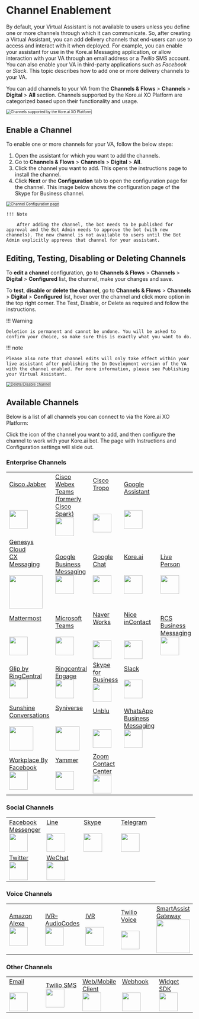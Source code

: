 # Channel Enablement

By default, your Virtual Assistant is not available to users unless you define one or more channels through which it can communicate. So, after creating a Virtual Assistant, you can add delivery channels that end-users can use to access and interact with it when deployed. For example, you can enable your assistant for use in the Kore.ai Messaging application, or allow interaction with your VA through an email address or a _Twilio_ SMS account. You can also enable your VA in third-party applications such as _Facebook_ or _Slack_. This topic describes how to add one or more delivery channels to your VA.

You can add channels to your VA from the **Channels & Flows** > **Channels** > **Digital** > **All** section. Channels supported by the Kore.ai XO Platform are categorized based upon their functionality and usage.

<img src="../images/channel-enablement-img1-channels-list.png" alt="Channels supported by the Kore.ai XO Platform" title="Channels supported by the Kore.ai XO Platform" style="border: 1px solid gray; zoom:70%;">

## Enable a Channel

To enable one or more channels for your VA, follow the below steps:

1. Open the assistant for which you want to add the channels.
2. Go to **Channels & Flows** > **Channels** > **Digital** > **All**.
3. Click the channel you want to add. This opens the instructions page to install the channel.
4. Click **Next** or the **Configuration** tab to open the configuration page for the channel. This image below shows the configuration page of the Skype for Business channel.  
<img src="../images/channel-enablement-img2-instructions.png" alt="Channel Configuration page" title="Channel Configuration page" style="border: 1px solid gray; zoom:70%;">

    !!! Note

        After adding the channel, the bot needs to be published for approval and the Bot Admin needs to approve the bot (with new channels). The new channel is not available to users until the Bot Admin explicitly approves that channel for your assistant.

## Editing, Testing,  Disabling or Deleting Channels

To **edit a channel** configuration, go to **Channels & Flows** > **Channels** > **Digital** > **Configured** list, the channel, make your changes and save.

To **test**, **disable or delete the channel**, go to **Channels & Flows** > **Channels** > **Digital** > **Configured** list, hover over the channel and click more option in the top right corner. The Test, Disable, or Delete as required and follow the instructions.


!!! Warning

    Deletion is permanent and cannot be undone. You will be asked to confirm your choice, so make sure this is exactly what you want to do.

!!! note

    Please also note that channel edits will only take effect within your live assistant after publishing the In Development version of the VA with the channel enabled. For more information, please see Publishing your Virtual Assistant.

<img src="../images/channel-enablement-img3-delete-disable-channel.png" alt="Delete/Disable channel" title="Delete/Disable channel" style="border: 1px solid gray; zoom:70%;">

## Available Channels

Below is a list of all channels you can connect to via the Kore.ai XO Platform:

Click the icon of the channel you want to add, and then configure the channel to work with your Kore.ai bot. The page with Instructions and Configuration settings will slide out.

### Enterprise Channels

<table style="table-layout: fixed; width: 100%;">
  
  <tr>
   <td style="width:25%;"><a href="../add-cisco-jabber-channel" target="_blank">Cisco Jabber</a>
   <br><br><br><br>
   <a href="../add-cisco-jabber-channel" target="_blank"><img src="../images/logo1-jabber.png" width="50"></a>
   </td>

   <td style="width:25%;"><a href="../add-cisco-channel" target="_blank">Cisco Webex<br>Teams<br>(formerly<br>Cisco Spark)</a>
   <br>
   <a href="../add-cisco-channel" target="_blank"><img src="../images/logo2-cisco-webex-teams.png" width="50"></a>
   </td>

   <td style="width:25%;"><a href="../add-cisco-tropo-channel" target="_blank">Cisco Tropo</a>
   <br><br><br><br>
   <a href="../add-cisco-tropo-channel" target="_blank"><img src="../images/logo3-tropo.png" width="50"></a>
   </td>

   <td style="width:25%;"><a href="../add-google-assistant-channel" target="_blank">Google<br>Assistant</a>
   <br><br><br>
   <a href="../add-google-assistant-channel" target="_blank"><img src="../images/logo4-google-assistant.png" width="50"></a>
   </td>
   <td>
   </td>
  </tr>

  <tr>
   <td><a href="../add-genesys-chat-channel" target="_blank">Genesys Cloud<br>CX Messaging</a>
   <br><br>
   <a href="../add-genesys-chat-channel" target="_blank"><img src="../images/logo5-genesys-chat-new-logo.png" width="90"></a>
   </td>

   <td><a href="../add-google-business-messaging-channel" target="_blank">Google Business<br>Messaging</a>
   <br>
   <a href="../add-google-business-messaging-channel" target="_blank"><img src="../images/logo6-gbm.png" width="50"></a>
   </td>

   <td><a href="../add-google-chat" target="_blank">Google<br>Chat</a>
   <br><br>  
   <a href="../add-google-chat" target="_blank"><img src="../images/logo7-google-chat.png" width="50"></a>
   </td>

   <td><a href="../add-kore-channel" target="_blank">Kore.ai</a>
   <br><br><br>  
   <a href="../add-kore-channel" target="_blank"><img src="../images/logo8-kore-ai.png" width="50"></a>
   </td>

   <td><a href="../add-live-person-channel" target="_blank">Live Person</a>
   <br><br>  
   <a href="../add-live-person-channel" target="_blank"><img src="../images/logo9-live-person.png" width="50"></a>
   </td>
  </tr>

  <tr>
   <td><a href="../add-mattermost-channel" target="_blank">Mattermost</a>
   <br><br><br>
   <a href="../add-mattermost-channel" target="_blank"><img src="../images/logo10-mattermost.png" width="50"></a>
   </td>

   <td><a href="../add-microsoft-teams-channel" target="_blank">Microsoft Teams</a>
   <br><br>
   <a href="../add-microsoft-teams-channel" target="_blank"><img src="../images/logo11-ms-teams.png" width="50"></a>
   </td>

   <td><a href="../add-naver-works-channel" target="_blank">Naver Works</a>
   <br><br><br>
   <a href="../add-naver-works-channel" target="_blank"><img src="../images/logo12-naver.png" width="50"></a>
   </td>

   <td><a href="../add-nice-incontact-channel" target="_blank">Nice inContact</a>
   <br><br><br>
   <a href="../add-nice-incontact-channel" target="_blank"><img src="../images/logo13-nice.png" width="50"></a>
   </td>

   <td><a href="../add-google-rcs-channel" target="_blank">RCS Business<br>Messaging</a>
   <br>
   <a href="../add-google-rcs-channel" target="_blank"><img src="../images/logo14-rcs.png" width="50"></a>
   </td>
  </tr>

  <tr>
   <td><a href="../add-ringcentral-glip-channel" target="_blank">Glip by<br>RingCentral</a>
   <br>
   <a href="../add-ringcentral-glip-channel" target="_blank"><img src="../images/logo15-glip.png" width="50"></a>
   </td>

   <td><a href="../add-ringcentral-engage-channel" target="_blank">Ringcentral<br>Engage</a>
   <br>
   <a href="../add-ringcentral-engage-channel" target="_blank"><img src="../images/logo16-ring-central.png" width="50"></a>
   </td>

   <td><a href="../add-skype-business-channel" target="_blank">Skype for<br>Business</a>
   <br>  
   <a href="../add-skype-business-channel" target="_blank"><img src="../images/logo17-skype-business.png" width="50"></a>
   </td>

   <td><a href="../add-slack-channel" target="_blank">Slack</a>
   <br><br>
   <a href="../add-slack-channel" target="_blank"><img src="../images/logo18-slack.png" width="50"></a>
   </td>

   <td>
   </td>
  </tr>

  <tr>
   <td><a href="../add-sunshine-conversations-channel" target="_blank">Sunshine<br>Conversations</a>
   <br><br>  
   <a href="../add-sunshine-conversations-channel" target="_blank"><img src="../images/logo19-sunshine-conversations.png" width="65"></a>
   </td>

   <td><a href="../add-syniverse-channel" target="_blank">Syniverse</a>
   <br><br><br>
   <a href="../add-syniverse-channel" target="_blank"><img src="../images/logo20-syniverse.png" width="65"></a>
   </td>

   <td><a href="../add-unblu-channel" target="_blank">Unblu</a>
   <br><br><br>
   <a href="../add-unblu-channel" target="_blank"><img src="../images/logo21-unblu.png" width="50"></a>
   </td>

   <td><a href="../add-whatsapp-business-channel" target="_blank">WhatsApp<br>Business<br>Messaging</a>
   <br>  
   <a href="../add-whatsapp-business-channel" target="_blank"><img src="../images/logo22-whatsapp-business.png" width="50"></a>
   </td>

   <td>
   </td>
  </tr>
  
  <tr>
   <td><a href="../add-workplace-by-facebook-channel" target="_blank">Workplace By<br>Facebook</a>
   <br>
   <a href="../add-workplace-by-facebook-channel" target="_blank"><img src="../images/logo23-wp-facebook.png" width="50"></a>
   </td>

   <td><a href="../add-microsoft-yammer-channel" target="_blank">Yammer</a>
   <br><br>  
   <a href="../add-microsoft-yammer-channel" target="_blank"><img src="../images/logo24-yammer.png" width="50"></a>
   </td>

   <td><a href="../add-zoom-contact-center-channel" target="_blank">Zoom Contact<br>Center</a>
   <br>  
   <a href="../add-zoom-contact-center-channel" target="_blank"><img src="../images/logo25-zoom.png" width="50"></a>
   </td>

   <td>
   </td>

   <td>
   </td>
  </tr>
  
</table>

### Social Channels

<table style="table-layout:fixed; width:100%;">
  <tr>
   <td style="width:25%;"><a href="../add-facebook-messenger-channel" target="_blank">Facebook<br>Messenger</a>
   <br>  
   <a href="../add-facebook-messenger-channel" target="_blank"><img src="../images/logo26-fb-messenger.png" width="50"></a>
   </td>

   <td style="width:25%;"><a href="../add-line-messenger-channel" target="_blank">Line</a>
   <br><br>  
   <a href="../add-line-messenger-channel" target="_blank"><img src="../images/logo27-line.png" width="50"></a>
   </td>

   <td style="width:25%;"><a href="../add-skype-business-onpemise-channel" target="_blank">Skype</a>
   <br><br>  
   <a href="../add-skype-business-onpemise-channel" target="_blank"><img src="../images/logo28-skype.png" width="50"></a>
   </td>

   <td style="width:25%;"><a href="../add-telegram-channel" target="_blank">Telegram</a>
   <br><br>  
   <a href="../add-telegram-channel" target="_blank"><img src="../images/logo29-telegram.png" width="50"></a>
   </td>
  </tr>

  <tr>
   <td><a href="../add-twitter-channel" target="_blank">Twitter</a>
   <br>  
   <a href="../add-twitter-channel" target="_blank"><img src="../images/logo30-twitter.png" width="50"></a>
   </td>

   <td><a href="../add-wechat-telegram" target="_blank">WeChat</a>
   <br>  
   <a href="../add-wechat-telegram" target="_blank"><img src="../images/logo31-we-chat.png" width="50"></a>
   </td>

   <td>
   </td>

   <td>
   </td>
  </tr>
</table>

### Voice Channels

<table style="table-layout: fixed; width: 100%;">
 <tr>
   <td style="width:20%;"><a href="../amazon-alexa" target="_blank">Amazon Alexa</a>
   <br>
   <a href="../amazon-alexa" target="_blank"><img src="../images/logo32-alexa.png" width="50"></a>
   </td>

   <td style="width:20%;"><a href="../ivr-audio-codes" target="_blank">IVR–AudioCodes</a>
   <br>
   <a href="../ivr-audio-codes" target="_blank"><img src="../images/logo33-audiocodes.png" width="50"></a>
   </td>

   <td style="width:20%;"><a href="../IVR-integration" target="_blank">IVR</a>
   <br><br>
   <a href="../IVR-integration" target="_blank"><img src="../images/logo34-ivr.png" width="50"></a>
   </td>

   <td style="width:20%;"><a href="../add-twilio-voice-channel" target="_blank">Twilio Voice</a>
   <br><br>
   <a href="../add-twilio-voice-channel" target="_blank"><img src="../images/logo35-twilio.png" width="50"></a>
   </td>

   <td style="width:20%;"><a href="../smart-assist-gateway" target="_blank">SmartAssist<br>Gateway</a>
   <br>  
   <a href="../smart-assist-gateway" target="_blank"><img src="../images/logo36-smart-assist.png" width="90"></a>
   </td>
  </tr>
  
</table>

### Other Channels

<table style="table-layout: fixed; width: 100%;">
<tr>
   <td style="width:20%;"><a href="../add-email-channel" target="_blank">Email</a>
   <br><br>
   <a href="../add-email-channel" target="_blank"><img src="../images/logo37-email.png" width="50"></a>
   </td>

   <td style="width:20%;"><a href="../add-twilio-sms-channel" target="_blank">Twilio SMS</a>
   <br>
   <a href="../add-twilio-sms-channel" target="_blank"><img src="../images/logo35-twilio.png" width="50"></a>
   </td>

   <td style="width:20%;"><a href="../add-web-mobile-client" target="_blank">Web/Mobile<br>Client</a>
   <br>
   <a href="../add-web-mobile-client" target="_blank"><img src="../images/logo39-webmobile.png" width="50"></a>
   </td>

   <td style="width:20%;"><a href="../add-webhook-channel" target="_blank">Webhook</a>
   <br><br>
   <a href="../add-webhook-channel" target="_blank"><img src="../images/logo40-webhook.png" width="50"></a>
   </td>

   <td style="width:20%;"><a href="../add-widget-sdk-channel" target="_blank">Widget SDK</a>
   <br>
   <a href="../add-widget-sdk-channel" target="_blank"><img src="../images/logo39-webmobile.png" width="50"></a>
   </td>
  
  </tr>
</table>
